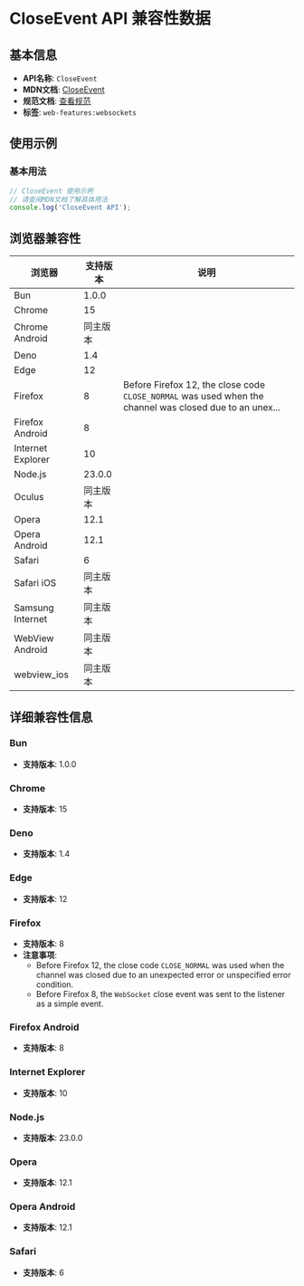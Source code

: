 # CloseEvent API 兼容性数据

## 基本信息

- **API名称**: `CloseEvent`
- **MDN文档**: [CloseEvent](https://developer.mozilla.org/docs/Web/API/CloseEvent)
- **规范文档**: [查看规范](https://websockets.spec.whatwg.org/#the-closeevent-interface)
- **标签**: `web-features:websockets`

## 使用示例

### 基本用法

```javascript
// CloseEvent 使用示例
// 请查阅MDN文档了解具体用法
console.log('CloseEvent API');
```

## 浏览器兼容性

| 浏览器 | 支持版本 | 说明 |
|--------|----------|------|
| Bun | 1.0.0 |  |
| Chrome | 15 |  |
| Chrome Android | 同主版本 |  |
| Deno | 1.4 |  |
| Edge | 12 |  |
| Firefox | 8 | Before Firefox 12, the close code `CLOSE_NORMAL` was used when the channel was closed due to an unex... |
| Firefox Android | 8 |  |
| Internet Explorer | 10 |  |
| Node.js | 23.0.0 |  |
| Oculus | 同主版本 |  |
| Opera | 12.1 |  |
| Opera Android | 12.1 |  |
| Safari | 6 |  |
| Safari iOS | 同主版本 |  |
| Samsung Internet | 同主版本 |  |
| WebView Android | 同主版本 |  |
| webview_ios | 同主版本 |  |

## 详细兼容性信息

### Bun

- **支持版本**: 1.0.0

### Chrome

- **支持版本**: 15

### Deno

- **支持版本**: 1.4

### Edge

- **支持版本**: 12

### Firefox

- **支持版本**: 8
- **注意事项**:
  - Before Firefox 12, the close code `CLOSE_NORMAL` was used when the channel was closed due to an unexpected error or unspecified error condition.
  - Before Firefox 8, the `WebSocket` close event was sent to the listener as a simple event.

### Firefox Android

- **支持版本**: 8

### Internet Explorer

- **支持版本**: 10

### Node.js

- **支持版本**: 23.0.0

### Opera

- **支持版本**: 12.1

### Opera Android

- **支持版本**: 12.1

### Safari

- **支持版本**: 6

